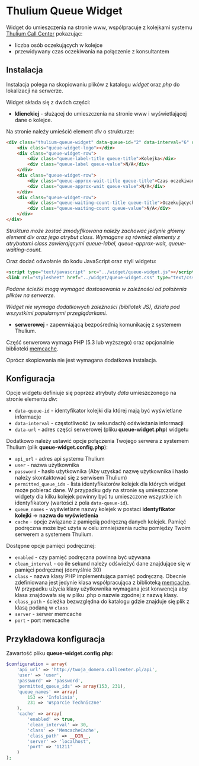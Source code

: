 Thulium Queue Widget
====================

Widget do umieszczenia na stronie www, współpracuje z kolejkami systemu [Thulium Call Center](http://callcenter.pl/) pokazując:
 * liczba osób oczekujących w kolejce 
 * przewidywany czas oczekiwania na połączenie z konsultantem

Instalacja
------------

Instalacja polega na skopiowaniu plików z katalogu *widget* oraz *php* do lokalizacji na serwerze.

Widget składa się z dwóch części:
 - **klienckiej** - służącej do umieszczenia na stronie www i wyświetlającej dane o kolejce.
 
 Na stronie należy umieścić element *div* o strukturze:
 ```html
 <div class="thulium-queue-widget" data-queue-id="2" data-interval="6" data-url="http://host/queue-widget/php/queue-widget.php">
     <div class="queue-widget-logo"></div>
     <div class="queue-widget-row">
         <div class="queue-label-title queue-title">Kolejka</div>
         <div class="queue-label queue-value">N/A</div>
     </div>
     <div class="queue-widget-row">
         <div class="queue-approx-wait-title queue-title">Czas oczekiwania</div>
         <div class="queue-approx-wait queue-value">N/A</div>
     </div>
     <div class="queue-widget-row">
         <div class="queue-waiting-count-title queue-title">Oczekujących</div>
         <div class="queue-waiting-count queue-value">N/A</div>
     </div>
 </div>
 ```
 *Struktura może zostać zmodyfikowana należy zachować jedynie główny element div oraz jego atrybut class. Wymagane są również elementy z atrybutami class zawierającymi queue-label, queue-approx-wait, queue-waiting-count.*
 
 Oraz dodać odwołanie do kodu JavaScript oraz styli widgetu:
 
 ```html
<script type="text/javascript" src="../widget/queue-widget.js"></script>
<link rel="stylesheet" href="../widget/queue-widget.css" type="text/css"/>
 ```
*Podane ścieżki mogą wymagać dostosowania w zależności od położenia plików na serwerze.*

*Widget nie wymaga dodatkowych zależności (bibliotek JS), działa pod wszystkimi popularnymi przeglądarkami.*
  
 - **serwerowej** - zapewniającą bezpośrednią komunikację z systemem Thulium.
 
Część serwerowa wymaga PHP (5.3 lub wyższego) oraz opcjonalnie biblioteki [memcache](http://www.memcached.org/).
 
Oprócz skopiowania nie jest wymagana dodatkowa instalacja.


Konfiguracja
------------

Opcje widgetu definiuje się poprzez atrybuty *data* umieszczonego na stronie elementu *div*:
- `data-queue-id` - identyfikator kolejki dla której mają być wyświetlane informacje
- `data-interval` - częstotliwość (w sekundach) odświeżania informacji
- `data-url` - adres części serwerowej (pliku **queue-widget.php**) widgetu

Dodatkowo należy ustawić opcje połączenia Twojego serwera z systemem Thulium (plik **queue-widget.config.php**):
- `api_url` - adres api systemu Thulium
- `user` - nazwa użytkownika 
- `password` - hasło użytkownika 
   (Aby uzyskać nazwę użytkownika i hasło należy skontaktować się z serwisem Thulium)  
- `permitted_queue_ids` - lista identyfikatorów kolejek dla których widget może pobierać dane. W przypadku gdy na stronie są umieszczone widgety dla kilku kolejek powinny być tu umieszczone wszystkie ich identyfikatory (wartości z pola `data-queue-id`). 
- `queue_names` - wyświetlane nazwy kolejek w postaci **identyfikator kolejki** => **nazwa do wyświetlenia**
- `cache` - opcje związane z pamięcią podręczną danych kolejek. Pamięć podręczna może być użyta w celu zmniejszenia ruchu pomiędzy Twoim serwerem a systemem Thulium.

Dostępne opcje pamięci podręcznej:
- `enabled` - czy pamięć podręczna powinna być używana
- `clean_interval` - co ile sekund należy odświeżyć dane znajdujące się w pamięci podręcznej (domyślnie 30) 
- `class` - nazwa klasy PHP implementująca pamięć podręczną. Obecnie zdefiniowana jest jedynie klasa współpracująca z biblioteką [memcache](http://www.memcached.org/). W przypadku użycia klasy użytkownika wymagana jest konwencja aby klasa znajdowała się w pliku .php o nazwie zgodnej z nazwą klasy.  
- `class_path` - ścieżka bezwzględna do katalogu gdzie znajduje się plik z klasą podaną w `class` 
- `server` - serwer memcache    
- `port` - port memcache  
        
Przykładowa konfiguracja
------------------------

Zawartość pliku **queue-widget.config.php**:

```php
$configuration = array(
    'api_url' => 'http://twoja_domena.callcenter.pl/api',
    'user' => 'user',
    'password' => 'password',
    'permitted_queue_ids' => array(153, 231),
    'queue_names' => array(
        153 => 'Infolinia',
        231 => 'Wsparcie Techniczne'
    ),
    'cache' => array(
        'enabled' => true,
        'clean_interval' => 30,
        'class' => 'MemcacheCache',
        'class_path' => __DIR__,
        'server' => 'localhost',
        'port' => '11211'
    )
);
```
